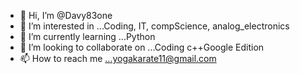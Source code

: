 - 👋 Hi, I’m @Davy83one
- 👀 I’m interested in ...Coding, IT, compScience, analog_electronics
- 🌱 I’m currently learning ...Python
- 💞️ I’m looking to collaborate on ...Coding c++Google Edition
- 📫 How to reach me ...yogakarate11@gmail.com

<!---
Davy83one/Davy83one is a ✨ special ✨ repository because its `README.md` (this file) appears on your GitHub profile.
You can click the Preview link to take a look at your changes.
--->
